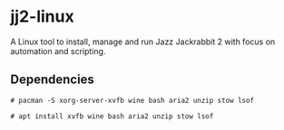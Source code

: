 jj2-linux
===
A Linux tool to install, manage and run Jazz Jackrabbit 2 with focus on automation and scripting.

Dependencies
---

`# pacman -S xorg-server-xvfb wine bash aria2 unzip stow lsof`

`# apt install xvfb wine bash aria2 unzip stow lsof`
